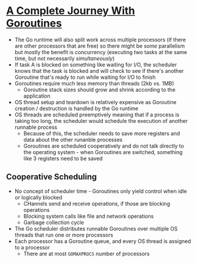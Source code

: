# [A Complete Journey With Goroutines](https://medium.com/@riteeksrivastava/a-complete-journey-with-goroutines-8472630c7f5c)

* The Go runtime will also split work across multiple processors (if there are other processors that are free) so there might be _some_ parallelism but mostly the benefit is concurrency (executing two tasks at the same time, but not necessarily _simultaneously_)
* If task A is blocked on something like waiting for I/O, the scheduler knows that the task is blocked and will check to see if there's another Goroutine that's ready to run while waiting for I/O to finish
* Goroutines require much less memory than threads (2kb vs. 1MB)
  * Goroutine stack sizes should grow and shrink according to the application
* OS thread setup and teardown is relatively expensive as Goroutine creation / destruction is handled by the Go runtime
* OS threads are scheduled preemptively meaning that if a process is taking too long, the scheduler would schedule the execution of another runnable process
  * Because of this, the scheduler needs to save more registers and data about the other runanble processes
  * Goroutines are scheduled cooperatively and do not talk directly to the operating system - when Goroutines are switched, something like 3 registers need to be saved

## Cooperative Scheduling

* No concept of scheduler time - Goroutines only yield control when idle or logically blocked
  * CHannels send and receive operations, if those are blocking operations
  * Blocking system calls like file and network operations
  * Garbage collection cycle
* The Go scheduler distributes runnable Goroutines over multiple OS threads that run one or more processors
* Each processor has a Goroutine queue, and every OS thread is assigned to a processor
  * There are at most `GOMAXPROCS` number of processors
